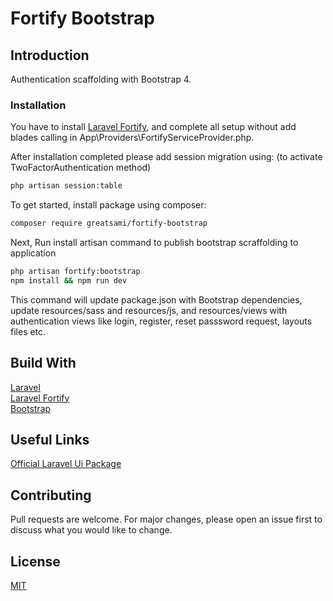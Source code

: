 # Fortify Bootstrap

## Introduction

Authentication scaffolding with Bootstrap 4. 

### Installation

You have to install [Laravel Fortify](https://github.com/laravel/fortify), and complete all setup without add blades calling in App\Providers\FortifyServiceProvider.php.

After installation completed please add session migration using:
(to activate TwoFactorAuthentication method)

```bash
php artisan session:table
```


To get started, install package using composer:

```bash
composer require greatsami/fortify-bootstrap
```

Next, Run install artisan command to publish bootstrap scraffolding to application

```bash
php artisan fortify:bootstrap
npm install && npm run dev
```

This command will update package.json with Bootstrap dependencies, update resources/sass and resources/js, and resources/views with authentication views like login, register, reset passsword request, layouts files etc.

## Build With

[Laravel](https://github.com/laravel/laravel)  
[Laravel Fortify](https://github.com/laravel/fortify)  
[Bootstrap](http://getbootstrap.com)

## Useful Links

[Official Laravel Ui Package](https://github.com/laravel/ui)

## Contributing

Pull requests are welcome. For major changes, please open an issue first to discuss what you would like to change.

## License

[MIT](https://choosealicense.com/licenses/mit/)
